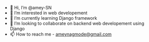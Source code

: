 - 👋 Hi, I’m @amey-SN
- 👀 I’m interested in web developement
- 🌱 I’m currently learning Django framework
- 💞️ I’m looking to collaborate on backend web developement using Django
- 📫 How to reach me - ameynagmode@gmail.com

<!---
amey-SN/amey-SN is a ✨ special ✨ repository because its `README.md` (this file) appears on your GitHub profile.
You can click the Preview link to take a look at your changes.
--->
